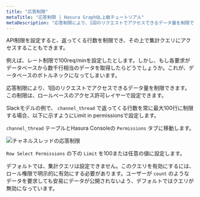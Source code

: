 ```yaml
---
title: "応答制限"
metaTitle: "応答制限 | Hasura GraphQL上級チュートリアル"
metaDescription: "応答制限により、1回のリクエストでアクセスできるデータ量を制限できます。データベースのボトルネックを作らないためには、レート制限に加えて、応答制限も重要です"
---
```


API制限を設定すると、返ってくる行数を制限でき、その上で集計クエリにアクセスすることもできます。

例えば、レート制限で100req/minを設定したとします。しかし、もし各要求がデータベースから数千行相当のデータを取得したらどうでしょうか。これが、データベースのボトルネックになってしまいます。

応答制限により、1回のリクエストでアクセスできるデータ量を制限できます。この制限は、ロールベースのアクセス許可レイヤーで設定できます。

Slackモデルの例で、 `channel_thread` で返ってくる行数を常に最大100行に制限する場合、以下に示すようにLimit in permissionsで設定します。

`channel_thread` テーブルとHasura Consoleの `Permissions` タブに移動します。

![ チャネルスレッドの応答制限 ](https://graphql-engine-cdn.hasura.io/learn-hasura/assets/graphql-hasura-advanced/channel-thread-response-limit.png)

`Row Select Permissions` の下の `Limit` を100または任意の値に設定します。

デフォルトでは、集計クエリは設定できません。このクエリを有効にするには、ロール権限で明示的に有効にする必要があります。ユーザーが `count` のようなデータを要求しても安易にデータが公開されないよう、デフォルトではクエリが無効になっています。
